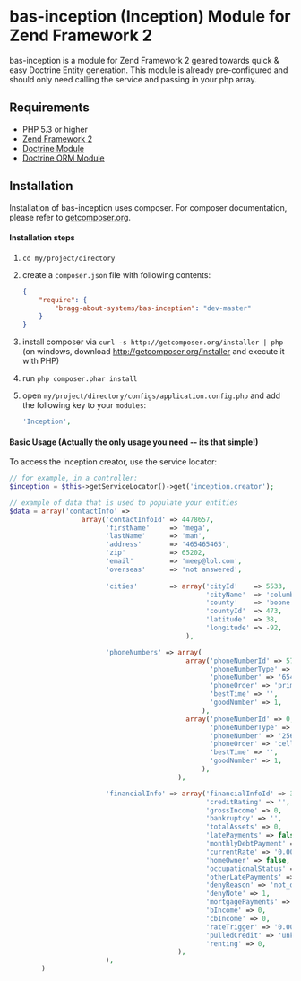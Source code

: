 #  bas-inception (Inception) Module for Zend Framework 2

bas-inception is a module for Zend Framework 2 geared towards quick & easy Doctrine Entity generation. This module is already pre-configured and should only need calling the service and passing in your php array.

## Requirements
 - PHP 5.3 or higher
 - [Zend Framework 2](http://www.github.com/zendframework/zf2)
 - [Doctrine Module](https://www.github.com/doctrine/DoctrineModule)
 - [Doctrine ORM Module](https://github.com/doctrine/DoctrineModule)

## Installation

Installation of bas-inception uses composer. For composer documentation, please refer to
[getcomposer.org](http://getcomposer.org/).

#### Installation steps

  1. `cd my/project/directory`
  2. create a `composer.json` file with following contents:

     ```json
     {
         "require": {
             "bragg-about-systems/bas-inception": "dev-master"
         }
     }
     ```
  3. install composer via `curl -s http://getcomposer.org/installer | php` (on windows, download
     http://getcomposer.org/installer and execute it with PHP)
  4. run `php composer.phar install`
  5. open `my/project/directory/configs/application.config.php` and add the following key to your `modules`:

     ```php
     'Inception',
     ```

#### Basic Usage  (Actually the only usage you need -- its that simple!)
To access the inception creator, use the service locator:

```php
// for example, in a controller:
$inception = $this->getServiceLocator()->get('inception.creator');

// example of data that is used to populate your entities
$data = array('contactInfo' => 
                  array('contactInfoId' => 4478657, 
                        'firstName'     => 'mega', 
                        'lastName'      => 'man', 
                        'address'       => '465465465', 
                        'zip'           => 65202, 
                        'email'         => 'meep@lol.com', 
                        'overseas'      => 'not answered', 
                        
                        'cities'        => array('cityId'    => 5533, 
                                                 'cityName'  => 'columbia', 
                                                 'county'    => 'boone', 
                                                 'countyId'  => 473, 
                                                 'latitude'  => 38, 
                                                 'longitude' => -92, 
                                            ), 

                        'phoneNumbers' => array(
                                            array('phoneNumberId' => 5774480, 
                                                  'phoneNumberType' => 'not given', 
                                                  'phoneNumber' => '6547984652', 
                                                  'phoneOrder' => 'primary', 
                                                  'bestTime' => '', 
                                                  'goodNumber' => 1, 
                                                ),
                                            array('phoneNumberId' => 0, 
                                                  'phoneNumberType' => 'not given', 
                                                  'phoneNumber' => '2564897456', 
                                                  'phoneOrder' => 'cell', 
                                                  'bestTime' => '', 
                                                  'goodNumber' => 1, 
                                                ), 
                                          ), 

                        'financialInfo' => array('financialInfoId' => 3667432, 
                                                 'creditRating' => '', 
                                                 'grossIncome' => 0, 
                                                 'bankruptcy' => '', 
                                                 'totalAssets' => 0, 
                                                 'latePayments' => false, 
                                                 'monthlyDebtPayment' => 0, 
                                                 'currentRate' => '0.0000', 
                                                 'homeOwner' => false, 
                                                 'occupationalStatus' => 'Employed', 
                                                 'otherLatePayments' => '0', 
                                                 'denyReason' => 'not_denied', 
                                                 'denyNote' => 1, 
                                                 'mortgagePayments' => false, 
                                                 'bIncome' => 0, 
                                                 'cbIncome' => 0, 
                                                 'rateTrigger' => '0.0000', 
                                                 'pulledCredit' => 'unknown', 
                                                 'renting' => 0, 
                                          ), 
                        ), 
        )
```

